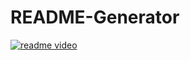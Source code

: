# README-Generator
[![readme video](http://img.youtube.com/vi/yu4gpZa-LlQ/0.jpg)](http://www.youtube.com/watch?v=yu4gpZa-LlQ "Readme demo")

 
